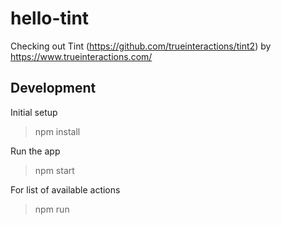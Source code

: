 # hello-tint

Checking out Tint (https://github.com/trueinteractions/tint2) by https://www.trueinteractions.com/


## Development

Initial setup

> npm install


Run the app

> npm start


For list of available actions

> npm run
